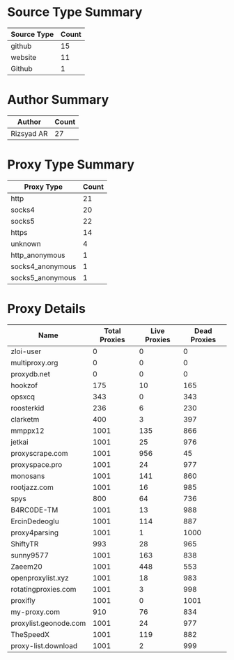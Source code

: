 # Source Type Summary

| Source Type | Count |
|-------------|-------|
| github | 15 |
| website | 11 |
| Github | 1 |


# Author Summary

| Author | Count |
|--------|-------|
| Rizsyad AR | 27 |


# Proxy Type Summary

| Proxy Type | Count |
|------------|-------|
| http | 21 |
| socks4 | 20 |
| socks5 | 22 |
| https | 14 |
| unknown | 4 |
| http_anonymous | 1 |
| socks4_anonymous | 1 |
| socks5_anonymous | 1 |


# Proxy Details

| Name | Total Proxies | Live Proxies | Dead Proxies |
|------|---------------|--------------|---------------|
| zloi-user | 0 | 0 | 0 |
| multiproxy.org | 0 | 0 | 0 |
| proxydb.net | 0 | 0 | 0 |
| hookzof | 175 | 10 | 165 |
| opsxcq | 343 | 0 | 343 |
| roosterkid | 236 | 6 | 230 |
| clarketm | 400 | 3 | 397 |
| mmppx12 | 1001 | 135 | 866 |
| jetkai | 1001 | 25 | 976 |
| proxyscrape.com | 1001 | 956 | 45 |
| proxyspace.pro | 1001 | 24 | 977 |
| monosans | 1001 | 141 | 860 |
| rootjazz.com | 1001 | 16 | 985 |
| spys | 800 | 64 | 736 |
| B4RC0DE-TM | 1001 | 13 | 988 |
| ErcinDedeoglu | 1001 | 114 | 887 |
| proxy4parsing | 1001 | 1 | 1000 |
| ShiftyTR | 993 | 28 | 965 |
| sunny9577 | 1001 | 163 | 838 |
| Zaeem20 | 1001 | 448 | 553 |
| openproxylist.xyz | 1001 | 18 | 983 |
| rotatingproxies.com | 1001 | 3 | 998 |
| proxifly | 1001 | 0 | 1001 |
| my-proxy.com | 910 | 76 | 834 |
| proxylist.geonode.com | 1001 | 24 | 977 |
| TheSpeedX | 1001 | 119 | 882 |
| proxy-list.download | 1001 | 2 | 999 |
